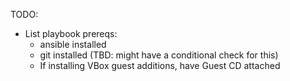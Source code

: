 TODO:

- List playbook prereqs:
  - ansible installed
  - git installed (TBD: might have a conditional check for this)
  - If installing VBox guest additions, have Guest CD attached
